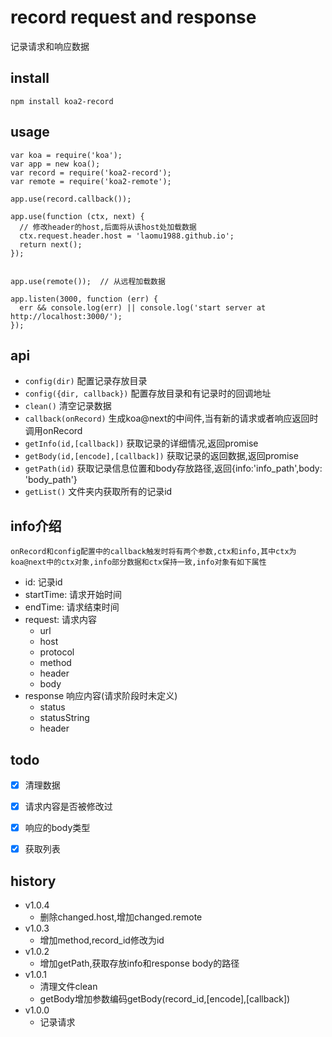 # record request and response
记录请求和响应数据

## install
```
npm install koa2-record
```

## usage
```
var koa = require('koa');
var app = new koa();
var record = require('koa2-record');
var remote = require('koa2-remote');

app.use(record.callback());

app.use(function (ctx, next) {
  // 修改header的host,后面将从该host处加载数据
  ctx.request.header.host = 'laomu1988.github.io';
  return next();
});


app.use(remote());  // 从远程加载数据

app.listen(3000, function (err) {
  err && console.log(err) || console.log('start server at http://localhost:3000/');
});

```



## api
* `config(dir)`  配置记录存放目录
* `config({dir, callback})` 配置存放目录和有记录时的回调地址
* `clean()`      清空记录数据
* `callback(onRecord)` 生成koa@next的中间件,当有新的请求或者响应返回时调用onRecord
* `getInfo(id,[callback])` 获取记录的详细情况,返回promise
* `getBody(id,[encode],[callback])` 获取记录的返回数据,返回promise
* `getPath(id)` 获取记录信息位置和body存放路径,返回{info:'info_path',body: 'body_path'}
* `getList()`    文件夹内获取所有的记录id



## info介绍
    onRecord和config配置中的callback触发时将有两个参数,ctx和info,其中ctx为koa@next中的ctx对象,info部分数据和ctx保持一致,info对象有如下属性

- id: 记录id
- startTime: 请求开始时间
- endTime: 请求结束时间
- request: 请求内容
    - url
    - host
    - protocol
    - method
    - header
    - body
- response  响应内容(请求阶段时未定义)
    - status
    - statusString
    - header

## todo
* [x] 清理数据
* [x] 请求内容是否被修改过
* [x] 响应的body类型
* [x] 获取列表


## history
- v1.0.4
    * 删除changed.host,增加changed.remote
- v1.0.3
    * 增加method,record_id修改为id
- v1.0.2
    * 增加getPath,获取存放info和response body的路径
- v1.0.1
    * 清理文件clean
    * getBody增加参数编码getBody(record_id,[encode],[callback])
- v1.0.0
    * 记录请求
